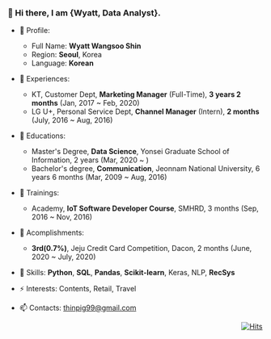### 👋 Hi there, I am {Wyatt, Data Analyst}.


- 🔭 Profile:
  - Full Name: **Wyatt Wangsoo Shin**
  - Region: **Seoul**, Korea
  - Language: **Korean**
  
- 👯 Experiences:
  - KT, Customer Dept, **Marketing Manager** (Full-Time), **3 years 2 months** (Jan, 2017 ~ Feb, 2020)
  - LG U+, Personal Service Dept, **Channel Manager** (Intern), **2 months** (July, 2016 ~ Aug, 2016)

- 🌱 Educations:
  - Master's Degree, **Data Science**, Yonsei Graduate School of Information, 2 years (Mar, 2020 ~ )
  - Bachelor's degree, **Communication**, Jeonnam National University, 6 years 6 months (Mar, 2009 ~ Aug, 2016)

- 🌱 Trainings:
  - Academy, **IoT Software Developer Course**, SMHRD, 3 months (Sep, 2016 ~ Nov, 2016)

- 💬 Acomplishments:
  - **3rd(0.7%)**, Jeju Credit Card Competition, Dacon, 2 months (June, 2020 ~ July, 2020)
  
- 🤔 Skills: **Python**, **SQL**, **Pandas**, **Scikit-learn**, Keras, NLP, **RecSys**
- ⚡ Interests: Contents, Retail, Travel
- 📫 Contacts: thinpig99@gmail.com


<div align=right>
  
[![Hits](https://hits.seeyoufarm.com/api/count/incr/badge.svg?url=https%3A%2F%2Fgithub.com%2Fthinpig99&count_bg=%2379C83D&title_bg=%23555555&icon=github.svg&icon_color=%23E7E7E7&title=hits&edge_flat=true)](https://hits.seeyoufarm.com)

</div>
